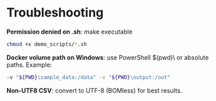 ﻿# Troubleshooting

**Permission denied on .sh**: 
make executable  
```bash
chmod +x demo_scripts/*.sh
```
**Docker volume path on Windows**: 
use PowerShell \$(pwd)\ or absolute paths. Example:
```bash
-v "${PWD}\sample_data:/data" -v "${PWD}\output:/out"
```

**Non-UTF8 CSV**:
convert to UTF-8 (BOMless) for best results.
